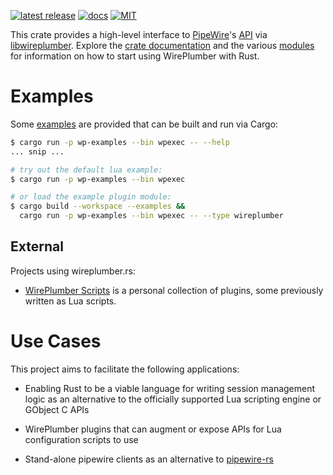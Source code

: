 [![latest release](https://img.shields.io/crates/v/wireplumber.svg?style=flat-square)](https://crates.io/crates/wireplumber) [![docs](https://img.shields.io/badge/API-docs-blue.svg?style=flat-square)](https://arcnmx.github.io/wireplumber.rs/v0.1.0/wireplumber/) [![MIT](https://img.shields.io/badge/license-MIT-ff69b4.svg?style=flat-square)](https://github.com/arcnmx/wireplumber.rs/blob/v0.1.0/COPYING)

This crate provides a high-level interface to [PipeWire](https://pipewire.org/)'s [API](https://docs.pipewire.org/page_api.html) via [libwireplumber](https://pipewire.pages.freedesktop.org/wireplumber/index.html). Explore the [crate documentation](https://arcnmx.github.io/wireplumber.rs/v0.1.0/wireplumber/) and the various [modules](https://arcnmx.github.io/wireplumber.rs/v0.1.0/wireplumber/#modules) for information on how to start using WirePlumber with Rust.

# Examples

Some [examples](https://github.com/arcnmx/wireplumber.rs/tree/v0.1.0/examples/) are provided that can be built and run via Cargo:

``` bash
$ cargo run -p wp-examples --bin wpexec -- --help
... snip ...

# try out the default lua example:
$ cargo run -p wp-examples --bin wpexec

# or load the example plugin module:
$ cargo build --workspace --examples &&
  cargo run -p wp-examples --bin wpexec -- --type wireplumber
```

## External

Projects using wireplumber.rs:

- [WirePlumber Scripts](https://github.com/arcnmx/wireplumber-scripts) is a personal collection of plugins, some previously written as Lua scripts.

# Use Cases

This project aims to facilitate the following applications:

- Enabling Rust to be a viable language for writing session management logic as an alternative to the officially supported Lua scripting engine or GObject C APIs

- WirePlumber plugins that can augment or expose APIs for Lua configuration scripts to use

- Stand-alone pipewire clients as an alternative to [pipewire-rs](https://gitlab.freedesktop.org/pipewire/pipewire-rs)
